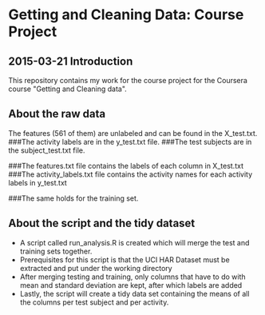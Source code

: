 Getting and Cleaning Data: Course Project
=========================================
2015-03-21
Introduction
------------
This repository contains my work for the course project for the Coursera course "Getting and Cleaning data".

About the raw data
------------------

The features (561 of them) are unlabeled and can be found in the X_test.txt. 
###The activity labels are in the y_test.txt file.
###The test subjects are in the subject_test.txt file.

###The features.txt file contains the labels of each column in X_test.txt 
###The activity_labels.txt file contains the activity names for each activity labels in y_test.txt

###The same holds for the training set.

About the script and the tidy dataset
-------------------------------------
- A script called run_analysis.R is created which will merge the test and training sets together.
- Prerequisites for this script is that the UCI HAR Dataset must be extracted and put under the working directory
- After merging testing and training, only columns that have to do with mean and standard deviation are kept, after which labels are added
- Lastly, the script will create a tidy data set containing the means of all the columns per test subject and per activity.
